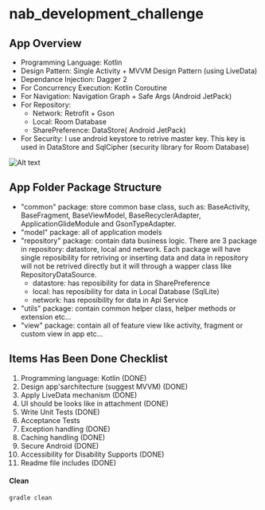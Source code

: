 # nab_development_challenge

## App Overview

* Programming Language: Kotlin
* Design Pattern: Single Activity + MVVM Design Pattern (using LiveData)
* Dependance Injection: Dagger 2
* For Concurrency Execution: Kotlin Coroutine
* For Navigation: Navigation Graph + Safe Args (Android JetPack)
* For Repository:
	* Network: Retrofit + Gson
	* Local: Room Database
	* SharePreference: DataStore( Android JetPack)
* For Security: I use android keystore to retrive master key. This key is used in DataStore and SqlCipher (security library for Room Database)

![Alt text](https://github.com/khoantt91/android-template-source/blob/feature/mvvm_dagger_realm_couroutine_template/Structure.png)

## App Folder Package Structure
* "common" package: store common base class, such as: BaseActivity, BaseFragment, BaseViewModel, BaseRecyclerAdapter, ApplicationGlideModule and GsonTypeAdapter.
* "model" package: all of application models
* "repository" package: contain data business logic. There are 3 package in repository: datastore, local and network. Each package will have single reposibility for retriving or inserting data and data in repository will not be retrived directly but it will through a wapper class like RepositoryDataSource.
	* datastore: has reposibility for data in SharePreference
	* local: has reposibility for data in Local Database (SqlLite)
	* network: has reposibility for data in Api Service
* "utils" package: contain common helper class, helper methods or extension etc...
* "view" package: contain all of feature view like activity, fragment or custom view in app etc...

## Items Has Been Done Checklist
1. Programming language: Kotlin (DONE)
2. Design app'sarchitecture (suggest MVVM) (DONE)
3. Apply LiveData mechanism (DONE)
4. UI should be looks like in attachment (DONE)
5. Write Unit Tests (DONE)
6. Acceptance Tests
7. Exception handling (DONE)
8. Caching handling (DONE)
9. Secure Android (DONE)
10. Accessibility for Disability Supports (DONE)
11. Readme file includes (DONE)

#### Clean

	gradle clean
